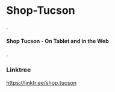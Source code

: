# Shop-Tucson

.

#### Shop Tucson - On Tablet and in the Web

.


### Linktree
https://linktr.ee/shop.tucson
